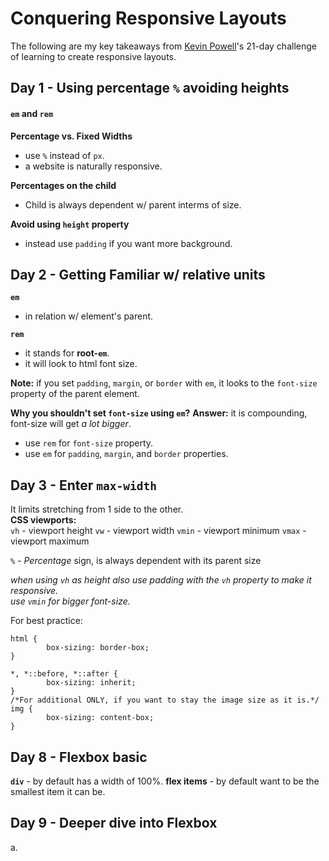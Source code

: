 # Conquering Responsive Layouts

The following are my key takeaways from [Kevin Powell](https://www.kevinpowell.co/)'s 21-day challenge of learning to create responsive layouts.

## Day 1 - Using percentage `%` avoiding heights

#### `em` and `rem`

**Percentage vs. Fixed Widths**

- use `%` instead of `px`.
- a website is naturally responsive.

**Percentages on the child**

- Child is always dependent w/ parent interms of size.

**Avoid using `height` property**

- instead use `padding` if you want more background.

## Day 2 - Getting Familiar w/ relative units

**`em`**

- in relation w/ element's parent.

**`rem`**

- it stands for **root-`em`**.
- it will look to html font size.

**Note:** if you set `padding`, `margin`, or `border` with `em`, it looks to the `font-size` property of the parent element.

**Why you shouldn't set `font-size` using `em`?**
**Answer:** it is compounding, font-size will get _a lot bigger_.

- use `rem` for `font-size` property.
- use `em` for `padding`, `margin`, and `border` properties.

## Day 3 - Enter `max-width`

It limits stretching from 1 side to the other. \
**CSS viewports:** \
`vh` - viewport height
`vw` - viewport width
`vmin` - viewport minimum
`vmax` - viewport maximum

`%` - _Percentage_ sign, is always dependent with its parent size

*when using `vh` as height also use padding with the `vh` property to make it responsive.* \
*use `vmin` for bigger font-size.*

For best practice:
```
html {
        box-sizing: border-box;
}

*, *::before, *::after {
        box-sizing: inherit;
}
/*For additional ONLY, if you want to stay the image size as it is.*/
img {
        box-sizing: content-box;
}
```



## Day 8 - Flexbox basic
**`div`** - by default has a width of 100%.
**flex items** - by default want to be the smallest item it can be.



## Day 9 - Deeper dive into Flexbox
a. 